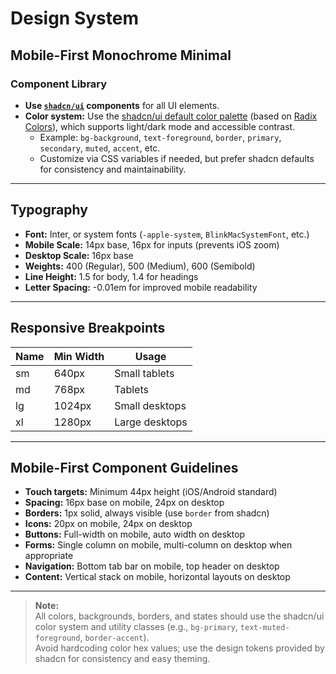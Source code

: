 # Design System

## Mobile-First Monochrome Minimal

### Component Library

- **Use [`shadcn/ui`](https://ui.shadcn.com/) components** for all UI elements.
- **Color system:** Use the [shadcn/ui default color palette](https://ui.shadcn.com/docs/theming#default-theme) (based on [Radix Colors](https://www.radix-ui.com/colors)), which supports light/dark mode and accessible contrast.
    - Example: `bg-background`, `text-foreground`, `border`, `primary`, `secondary`, `muted`, `accent`, etc.
    - Customize via CSS variables if needed, but prefer shadcn defaults for consistency and maintainability.

---

## Typography

- **Font:** Inter, or system fonts (`-apple-system`, `BlinkMacSystemFont`, etc.)
- **Mobile Scale:** 14px base, 16px for inputs (prevents iOS zoom)
- **Desktop Scale:** 16px base
- **Weights:** 400 (Regular), 500 (Medium), 600 (Semibold)
- **Line Height:** 1.5 for body, 1.4 for headings
- **Letter Spacing:** -0.01em for improved mobile readability

---

## Responsive Breakpoints

| Name | Min Width | Usage                |
|------|-----------|----------------------|
| sm   | 640px     | Small tablets        |
| md   | 768px     | Tablets              |
| lg   | 1024px    | Small desktops       |
| xl   | 1280px    | Large desktops       |

---

## Mobile-First Component Guidelines

- **Touch targets:** Minimum 44px height (iOS/Android standard)
- **Spacing:** 16px base on mobile, 24px on desktop
- **Borders:** 1px solid, always visible (use `border` from shadcn)
- **Icons:** 20px on mobile, 24px on desktop
- **Buttons:** Full-width on mobile, auto width on desktop
- **Forms:** Single column on mobile, multi-column on desktop when appropriate
- **Navigation:** Bottom tab bar on mobile, top header on desktop
- **Content:** Vertical stack on mobile, horizontal layouts on desktop

---

> **Note:**  
> All colors, backgrounds, borders, and states should use the shadcn/ui color system and utility classes (e.g., `bg-primary`, `text-muted-foreground`, `border-accent`).  
> Avoid hardcoding color hex values; use the design tokens provided by shadcn for consistency and easy theming.